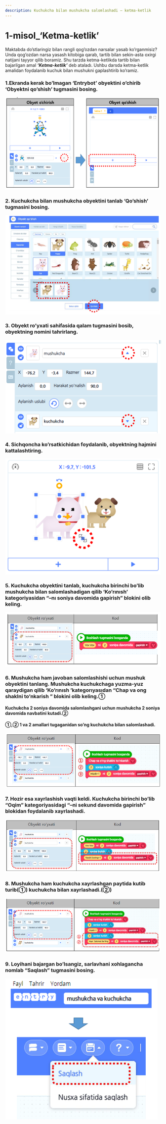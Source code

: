 ```yaml
---
description: Kuchukcha bilan mushukcha salomlashadi – ketma-ketlik
---
```


# 1-misol\_‘Ketma-ketlik’

Maktabda do’stlaringiz bilan rangli qog’ozdan narsalar yasab ko’rganmisiz? Unda qog’ozdan narsa yasash kitobiga qarab, tartib bilan sekin-asta oxirgi natijani tayyor qilib boramiz. Shu tarzda ketma-ketlikda tartib bilan bajarilgan amal _**‘Ketma-ketlik’**_ deb ataladı. Ushbu darsda ketma-ketlik amalidan foydalanib kuchuk bilan mushukni gaplashtirib ko’ramiz.

### 1.Ekranda kerak bo’lmagan ‘Entrybot’ obyektini o’chirib ‘Obyektni qo’shish’ tugmasini bosing.

![](.gitbook/assets/001_001.png)

### 2. Kuchukcha bilan mushukcha obyektini tanlab ‘Qo’shish’ tugmasini bosing.

![](.gitbook/assets/001_002.png)

### 3. Obyekt ro’yxati sahifasida qalam tugmasini bosib, obyektning nomini tahrirlang.

![](.gitbook/assets/001_003.png)

### 4. Sichqoncha ko’rsatkichidan foydalanib, obyektning hajmini kattalashtiring.

![](.gitbook/assets/001_004.png)

### 5. Kuchukcha obyektini tanlab, kuchukcha birinchi bo’lib mushukcha bilan salomlashadigan qilib ‘Ko’rınısh’ kategoriyasidan “–nı soniya davomida gapirish” blokini olib keling. 

![](.gitbook/assets/001_006.png)

### 6. Mushukcha ham javoban salomlashishi uchun mushuk obyektini tanlang. Mushukcha kuchukchaga yuzma-yuz qaraydigan qilib ‘Ko’rınısh ’kategorıyasıdan “Chap va ong shaklni to’nkarish ” blokini olib keling.①

#### Kuchukcha 2 soniya davomida salomlashgani uchun mushukcha 2 soniya davomida navbatini kutadi.②

#### ①,② 1 va 2 amallari tugaganidan so’ng kuchukcha bilan salomlashadi. 

![](.gitbook/assets/001_007.png)

### 7. Hozir esa xayrlashish vaqti keldi. Kuchukcha birinchi bo’lib “Oqim” kategoriyasidagi “–ni sekund davomida gapirish” blokidan foydalanib xayrlashadi.

![](.gitbook/assets/001_008.png)

### 8. Mushukcha ham kuchukcha xayrlashgan paytida kutib turib\(①\) kuchukcha bilan xayrlashadi.\(②\)

![](.gitbook/assets/001_009.png)

### 9. Loyihani bajargan bo’lsangiz, sarlavhani xohlagancha nomlab “Saqlash” tugmasini bosing.

![](.gitbook/assets/001_010.png)



